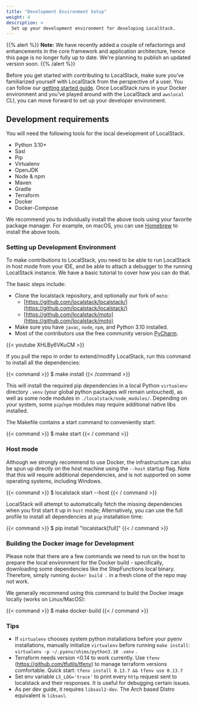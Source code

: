 ```yaml
---
title: "Development Environment Setup"
weight: 4
description: >
  Set up your development environment for developing LocalStack.
---
```


{{% alert %}}
**Note:** We have recently added a couple of refactorings and enhancements in the core framework and application architecture, hence this page is no longer fully up to date. We're planning to publish an updated version soon.
{{% /alert %}}

Before you get started with contributing to LocalStack, make sure you’ve familiarized yourself with LocalStack from the perspective of a user. You can follow our [getting started guide](https://docs.localstack.cloud/get-started/). Once LocalStack runs in your Docker environment and you’ve played around with the LocalStack and `awslocal` CLI, you can move forward to set up your developer environment.

## Development requirements

You will need the following tools for the local development of LocalStack.

* Python 3.10+
* Sasl
* Pip
* Virtualenv
* OpenJDK
* Node & npm
* Maven
* Gradle
* Terraform
* Docker
* Docker-Compose

We recommend you to individually install the above tools using your favorite package manager. For example, on macOS, you can use [Homebrew](https://brew.sh/) to install the above tools.

### Setting up Development Environment

To make contributions to LocalStack, you need to be able to run LocalStack in host mode from your IDE, and be able to attach a debugger to the running LocalStack instance. We have a basic tutorial to cover how you can do that.

The basic steps include:

*   Clone the localstack repository, and optionally our fork of `moto`:
    -   [https://github.com/localstack/localstack/](https://github.com/localstack/localstack/)
    -   [https://github.com/localstack/moto](https://github.com/localstack/moto)
*   Make sure you have `javac`, `node`, `npm`, and Python 3.10 installed.
*   Most of the contributors use the free community version [PyCharm](https://www.jetbrains.com/pycharm/).

{{< youtube XHLBy6VKuCM >}}

If you pull the repo in order to extend/modify LocalStack, run this command to install all the dependencies:

{{< command >}}
$ make install
{{< /command >}}

This will install the required pip dependencies in a local Python `virtualenv` directory `.venv` (your global python packages will remain untouched), as well as some node modules in `./localstack/node_modules/`. Depending on your system, some `pip`/`npm` modules may require additional native libs installed.

The Makefile contains a start command to conveniently start:

{{< command >}}
$ make start
{{< / command >}}

### Host mode

Although we strongly recommend to use Docker, the infrastructure can also be spun up directly on the host machine using the `--host` startup flag. Note that this will require additional dependencies, and is not supported on some operating systems, including Windows.

{{< command >}}
$ localstack start --host
{{< / command >}}

LocalStack will attempt to automatically fetch the missing dependencies when you first start it up in `host` mode; Alternatively, you can use the full profile to install all dependencies at `pip` installation time:

{{< command >}}
$ pip install "localstack[full]"
{{< / command >}}

### Building the Docker image for Development

Please note that there are a few commands we need to run on the host to prepare the local environment for the Docker build - specifically, downloading some dependencies like the StepFunctions local binary. Therefore, simply running `docker build .` in a fresh clone of the repo may not work.

We generally recommend using this command to build the Docker image locally (works on Linux/MacOS):

{{< command >}}
$ make docker-build
{{< / command >}}

### Tips

* If `virtualenv` chooses system python installations before your pyenv installations, manually initialize `virtualenv` before running `make install`: `virtualenv -p ~/.pyenv/shims/python3.10 .venv` .
* Terraform needs version <0.14 to work currently. Use `tfenv` (<https://github.com/tfutils/tfenv>) to manage terraform versions comfortable. Quick start: `tfenv install 0.13.7 && tfenv use 0.13.7`
* Set env variable `LS_LOG='trace'` to print every `http` request sent to localstack and their responses. It is useful for debugging certain issues.
* As per dev guide, it requires `libsasl2-dev`. The Arch based Distro equivalent is `libsasl`.
